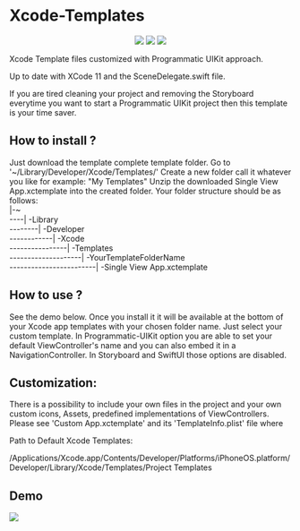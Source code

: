 # Xcode-Templates
<p align="center">
    <img src="https://img.shields.io/badge/iOS-13.0+-red.svg" />
    <img src="https://img.shields.io/badge/Swift-5.0-brightgreen.svg" />
    <img src="https://img.shields.io/badge/Xcode-11.0+-blue.svg" />
</p>
Xcode Template files customized with Programmatic UIKit approach.

Up to date with XCode 11 and the SceneDelegate.swift file.

If you are tired cleaning your project and removing the Storyboard everytime you want to start a Programmatic UIKit project then this template is your time saver.

## How to install ?

Just download the template complete template folder.
Go to '\~/Library/Developer/Xcode/Templates/'
Create a new folder call it whatever you like for example: "My Templates"
Unzip the downloaded Single View App.xctemplate into the created folder.
Your folder structure should be as follows:<br>
|-\~<br>
----|	-Library<br>
--------|	-Developer<br>
------------|	-Xcode<br>
----------------|	-Templates<br>
--------------------|	-YourTemplateFolderName<br>
------------------------|	-Single View App.xctemplate<br>

## How to use ?

See the demo below. Once you install it it will be available at the bottom of your Xcode app templates with your chosen folder name. Just select your custom template. In Programmatic-UIKit option you are able to set your default ViewController's name and you can also embed it in a NavigationController. In Storyboard and SwiftUI those options are disabled. 

## Customization:

There is a possibility to include your own files in the project and your own custom icons, Assets, predefined implementations of ViewControllers. Please see 'Custom App.xctemplate' and its 'TemplateInfo.plist' file where 

Path to Default Xcode Templates:

/Applications/Xcode.app/Contents/Developer/Platforms/iPhoneOS.platform/Developer/Library/Xcode/Templates/Project Templates

## Demo
<p align="left"><img src="https://raw.github.com/verebes1/XCode-Templates/master/demo-assets/demo-smallest.gif"/></p>

